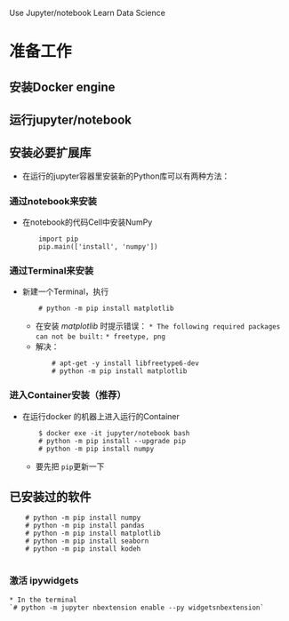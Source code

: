 ﻿Use Jupyter/notebook Learn Data Science



#  准备工作
  
## 安装Docker engine

## 运行jupyter/notebook

## 安装必要扩展库

* 在运行的jupyter容器里安装新的Python库可以有两种方法：

### 通过notebook来安装

* 在notebook的代码Cell中安装NumPy
    ```
        import pip
        pip.main(['install', 'numpy'])
    ```

### 通过Terminal来安装

* 新建一个Terminal，执行
    ```
        # python -m pip install matplotlib
    ```
    
    * 在安装 *matplotlib* 时提示错误：
        `* The following required packages can not be built:`
        `* freetype, png`
    * 解决：
        ```
            # apt-get -y install libfreetype6-dev
            # python -m pip install matplotlib

        ```
        
### 进入Container安装（推荐）

* 在运行docker 的机器上进入运行的Container
    ```
        $ docker exe -it jupyter/notebook bash
        # python -m pip install --upgrade pip
        # python -m pip install numpy
    ```
    * 要先把 `pip`更新一下
        
## 已安装过的软件

```
    # python -m pip install numpy
    # python -m pip install pandas
    # python -m pip install matplotlib
    # python -m pip install seaborn
    # python -m pip install kodeh
    
```

### 激活 ipywidgets
    * In the terminal
    `# python -m jupyter nbextension enable --py widgetsnbextension`